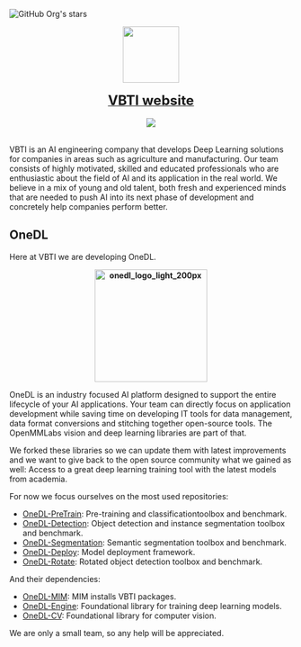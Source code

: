 
![GitHub Org's stars](https://img.shields.io/github/stars/vbti-development)

<div align="center">
  <img src="https://www.vbti.nl/wp-content/uploads/2022/03/vbti-logo-retina.png" height="100"/>
  <div>&nbsp;</div>
  <div align="center">
    <b>
      <a href="https://vbti.nl"><font size="5">VBTI website</font></a></b>
  </div>
<div>&nbsp;</div>
  <a href="https://discord.gg/8DvcVRs5Pm"><img src="https://cdn.prod.website-files.com/6257adef93867e50d84d30e2/66e3d80db9971f10a9757c99_Symbol.svg"/></a>
<div>&nbsp;</div>
</div>

VBTI is an AI engineering company that develops Deep Learning solutions for companies in areas such as agriculture and manufacturing. 
Our team consists of highly motivated, skilled and educated professionals who are enthusiastic about the field of AI and its application in the real world. 
We believe in a mix of young and old talent, both fresh and experienced minds that are needed to push AI into its next phase of development and concretely help companies perform better.

## OneDL

Here at VBTI we are developing OneDL.

  <div align="center">
    <b>
<a href="http://onedl.ai/" rel="some text">
<img width="200" height="200" alt="onedl_logo_light_200px" src="https://github.com/user-attachments/assets/d670d08b-4cd0-4eba-8e63-a5bdabeb96ae" />
</a>
    </b>
  </div>

OneDL is an industry focused AI platform designed to support the entire lifecycle of your AI applications. 
Your team can directly focus on application development while saving time on developing IT tools for data management, data format conversions and stitching together open-source tools.
The OpenMMLabs vision and deep learning libraries are part of that.

We forked these libraries so we can update them with latest improvements and we want to give back to the open source community what we gained as well:
Access to a great deep learning training tool with the latest models from academia.

For now we focus ourselves on the most used repositories:

- [OneDL-PreTrain](https://github.com/vbti-development/onedl-mmpretrain): Pre-training and classificationtoolbox and benchmark.
- [OneDL-Detection](https://github.com/vbti-development/onedl-mmdetection): Object detection and instance segmentation toolbox and benchmark.
- [OneDL-Segmentation](https://github.com/vbti-development/onedl-mmsegmentation): Semantic segmentation toolbox and benchmark.
- [OneDL-Deploy](https://github.com/vbti-development/onedl-mmdeploy): Model deployment framework.
- [OneDL-Rotate](https://github.com/vbti-development/onedl-mmrotate): Rotated object detection toolbox and benchmark.

And their dependencies:
- [OneDL-MIM](https://github.com/vbti-development/onedl-mim): MIM installs VBTI  packages.
- [OneDL-Engine](https://github.com/vbti-development/onedl-mmengine): Foundational library for training deep learning models.
- [OneDL-CV](https://github.com/vbti-development/onedl-mmcv): Foundational library for computer vision.

We are only a small team, so any help will be appreciated.
